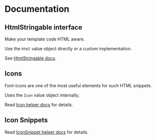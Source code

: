 # Documentation

## HtmlStringable interface
Make your template code HTML aware.

Use the `Html` value object directly or a custom implementation.

See [HtmlStringable docs](HtmlStringable.md).

## Icons
Font-icons are one of the most useful elements for such HTML snippets.

Uses the `Icon` value object internally.

Read [Icon helper docs](Helper/Icon.md) for details.

## Icon Snippets
Read [IconSnippet helper docs](Helper/IconSnippet.md) for details.
